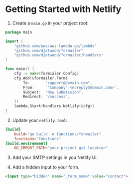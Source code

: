 # Getting Started with Netlify

1. Create a `main.go` in your project root:
```go
package main

import (
	"github.com/aws/aws-lambda-go/lambda"
	"github.com/djatwood/formailer"
    "github.com/djatwood/formailer/handlers"
)

func main() {
    cfg := make(formialer.Config)
    cfg.Add(&formailer.Form{
        To:       "support@domain.com",
        From:     `"Company" <noreply@domain.com>`,
	    Subject:  "New Submission",
	    Redirect: "/success",
    })
	lambda.Start(handlers.Netlify(&cfg))
}
```
2. Update your `netlify.toml`:
```toml
[build]
    build="go build -o functions/formailer"
    functions="functions" 
[build.environment]
    GO_IMPORT_PATH="your project git location"
```

3. Add your SMTP settings in you Netlify UI.

4. Add a hidden input to your form.
```html
<input type="hidden" name="_form_name" value="contact">
```